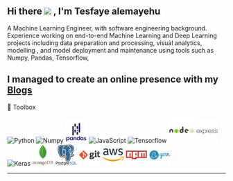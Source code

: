 ## Hi there <img src="https://raw.githubusercontent.com/MartinHeinz/MartinHeinz/master/wave.gif" width="30px"> , I'm Tesfaye alemayehu

A Machine Learning Engineer, with software engineering background. Experience working on end-to-end Machine Learning and Deep Learning projects including data preparation and processing, visual analytics, modelling , and model deployment and maintenance using tools such as Numpy, Pandas, Tensorflow,

I managed to create an online presence with my [Blogs](https://hubpages.com/@tesfayealemayehu)
---

🧰 Toolbox

<img src="https://cdn.worldvectorlogo.com/logos/python-5.svg" alt="Python" width="50" height="50"/> <img src="https://cdn.worldvectorlogo.com/logos/numpy-1.svg" alt="Numpy" width="50" height="50"/> <img src="https://github.com/devicons/devicon/blob/master/icons/pandas/pandas-original-wordmark.svg" alt="Pandas" width="50" height="50"/> 
<img src="https://upload.wikimedia.org/wikipedia/commons/0/05/Scikit_learn_logo_small.svg" alt="JavaScript" width="50" height="50"/> 
<img src="https://cdn.worldvectorlogo.com/logos/tensorflow-2.svg" alt="Tensorflow" width="50" height="50"/> 
<img src="https://github.com/devicons/devicon/blob/master/icons/nodejs/nodejs-original-wordmark.svg" alt="NodeJS" width="60" height="60"/>
<img src="https://github.com/devicons/devicon/blob/master/icons/express/express-original-wordmark.svg" alt="ExpressJS" width="50" height="50"/> <img src="https://upload.wikimedia.org/wikipedia/commons/a/ae/Keras_logo.svg" alt="Keras" width="50" height="50"/>
<img src="https://github.com/devicons/devicon/blob/master/icons/mongodb/mongodb-original-wordmark.svg" alt="MongoDB" width="50" height="50"/>
<img src="https://github.com/devicons/devicon/blob/master/icons/postgresql/postgresql-original-wordmark.svg" alt="PostgreSQL" width="50" height="50"/>
<img src="https://github.com/devicons/devicon/blob/master/icons/git/git-original-wordmark.svg" alt="Git" width="50" height="50"/>
<img src="https://github.com/devicons/devicon/blob/master/icons/amazonwebservices/amazonwebservices-original-wordmark.svg" alt="AWS" width="50" height="50"/>
<img src="https://github.com/devicons/devicon/blob/master/icons/npm/npm-original-wordmark.svg" alt="npm" width="50" height="50"/> <img src="https://github.com/devicons/devicon/blob/master/icons/yarn/yarn-original-wordmark.svg" alt="yarn" width="50" height="50"/> 

---
